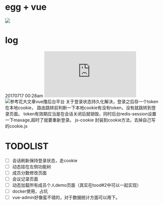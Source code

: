 # egg + vue

![](http://og40gjbnu.bkt.clouddn.com/%E9%A1%B9%E7%9B%AE%E6%A1%86%E6%9E%B6%E5%9B%BE1.png)
# log
20170717 00:28am
![参考文章花大源码](https://github.com/PanJiaChen/vue-element-admin/blob/master/src/store/modules/user.js)
![参考花大文章vue撸后台平台](https://segmentfault.com/a/1190000009506097#articleHeader8)
关于登录状态持久化解决，登录之后存一个token在本地cookie，
路由跳转前判断一下本地cookie有没有token，没有就跳转到登录页面。
token有效期应当是在会话关闭后就销毁，同时后台redis-session设置一下maxage,超时了就要重新登录。
js-cookie 封装到cookie方法，去掉自己写的cookie.js

# TODOLIST
- [ ] 会话刷新保持登录状态，走cookie
- [ ] 动态挂在左侧功能树
- [ ] 成员分数修改页面
- [ ] 会议记录页面
- [ ] 动态加载所有成员个人demo页面（其实在tood#2中可以一起实现）
- [ ] docker使用，占坑
- [ ] vue-admin好像蛮不错的，对于数据统计方面可以用下。
